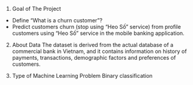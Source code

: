 1. Goal of The Project
* Define “What is a churn customer”?
* Predict customers churn (stop using “Heo Số” service) from profile customers using “Heo Số” service in the mobile banking application.

2. About Data
The dataset is derived from the actual database of a commercial bank in Vietnam, and it contains information on history of payments, transactions, demographic factors and preferences of customers.

3. Type of Machine Learning Problem
Binary classification
